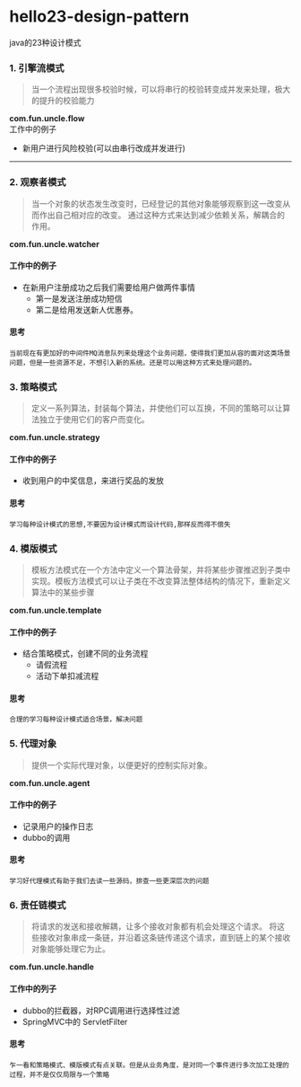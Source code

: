 # hello23-design-pattern
java的23种设计模式

### 1. 引擎流模式
> 当一个流程出现很多校验时候，可以将串行的校验转变成并发来处理，极大的提升的校验能力

**com.fun.uncle.flow**<br/>
工作中的例子
- 新用户进行风险校验(可以由串行改成并发进行)


---
### 2. 观察者模式
> 当一个对象的状态发生改变时，已经登记的其他对象能够观察到这一改变从而作出自己相对应的改变。 
通过这种方式来达到减少依赖关系，解耦合的作用。

**com.fun.uncle.watcher**<br/>
#### 工作中的例子
- 在新用户注册成功之后我们需要给用户做两件事情
  - 第一是发送注册成功短信
  - 第二是给用发送新人优惠券。

#### 思考
`当前现在有更加好的中间件MQ消息队列来处理这个业务问题，使得我们更加从容的面对这类场景问题，但是一些资源不足，不想引入新的系统。还是可以用这种方式来处理问题的。`

### 3. 策略模式
> 定义一系列算法，封装每个算法，并使他们可以互换，不同的策略可以让算法独立于使用它们的客户而变化。

**com.fun.uncle.strategy**<br/>
#### 工作中的例子
- 收到用户的中奖信息，来进行奖品的发放

#### 思考
`学习每种设计模式的思想,不要因为设计模式而设计代码,那样反而得不偿失`

### 4. 模版模式
> 模板方法模式在一个方法中定义一个算法骨架，并将某些步骤推迟到子类中实现。模板方法模式可以让子类在不改变算法整体结构的情况下，重新定义算法中的某些步骤

**com.fun.uncle.template**<br/>

#### 工作中的例子
- 结合策略模式，创建不同的业务流程
  - 请假流程
  - 活动下单扣减流程

#### 思考
`合理的学习每种设计模式适合场景，解决问题`

### 5. 代理对象
> 提供一个实际代理对象，以便更好的控制实际对象。

**com.fun.uncle.agent**<br/>

#### 工作中的例子
- 记录用户的操作日志
- dubbo的调用

#### 思考
`学习好代理模式有助于我们去读一些源码，排查一些更深层次的问题`

### 6. 责任链模式
> 将请求的发送和接收解耦，让多个接收对象都有机会处理这个请求。
将这些接收对象串成一条链，并沿着这条链传递这个请求，直到链上的某个接收对象能够处理它为止。

**com.fun.uncle.handle**

#### 工作中的列子
- dubbo的拦截器，对RPC调用进行选择性过滤
- SpringMVC中的 ServletFilter

#### 思考
`乍一看和策略模式、模版模式有点关联。但是从业务角度，是对同一个事件进行多次加工处理的过程，并不是仅仅局限与一个策略`
